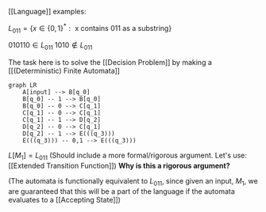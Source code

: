 [[Language]] examples:

$L_{011}=\{x \in \{0,1\}^{*}: \text{ x contains 011 as a substring}\}$

$010110 \in L_{011}$
$1010 \notin L_{011}$

The task here is to solve the [[Decision Problem]] by making a [[(Deterministic) Finite Automata]]

```mermaid
graph LR
	A[input] --> B[q_0]
	B[q_0] -- 1 --> B[q_0]
	B[q_0] -- 0 --> C[q_1]
	C[q_1] -- 0 --> C[q_1]
	C[q_1] -- 1 --> D[q_2]
	D[q_2] -- 0 --> C[q_1]
	D[q_2] -- 1 --> E(((q_3)))
	E(((q_3))) -- 0,1 --> E(((q_3)))
```
$L[M_1]=L_{011}$ (Should include a more formal/rigorous argument. Let's use: [[Extended Transition Function]])
**Why is this a rigorous argument?**

(The automata is functionally equivalent to $L_{011}$, since given an input, $M_1$, we are guaranteed that this will be a part of the language if the automata evaluates to a [[Accepting State]])
